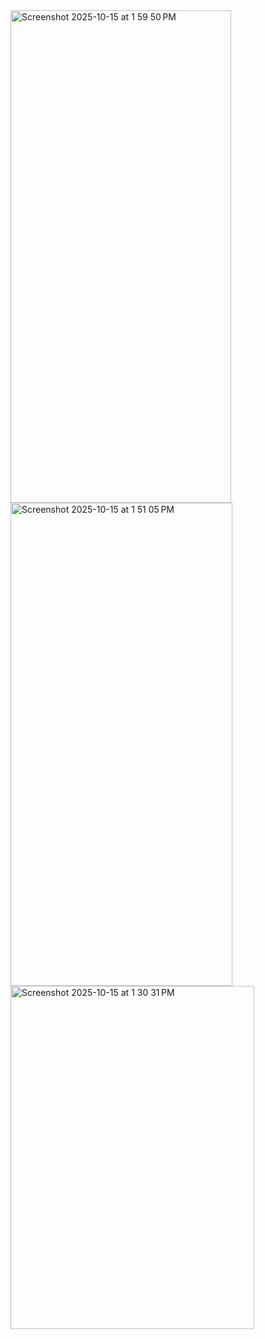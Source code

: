 <img width="353" height="788" alt="Screenshot 2025-10-15 at 1 59 50 PM" src="https://github.com/user-attachments/assets/fa8ff99e-377d-48d9-b41f-8b0e33d34de5" />
<img width="355" height="773" alt="Screenshot 2025-10-15 at 1 51 05 PM" src="https://github.com/user-attachments/assets/835b6ef1-62cb-4524-93f5-9b7fcc9d684e" />
<img width="390" height="549" alt="Screenshot 2025-10-15 at 1 30 31 PM" src="https://github.com/user-attachments/assets/47daa747-bbd8-43bf-95ae-b6f745896fd9" />
